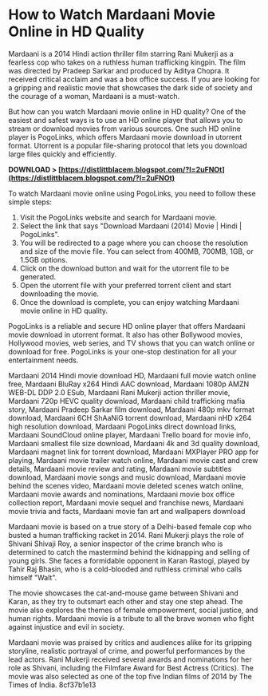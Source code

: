 
 
# How to Watch Mardaani Movie Online in HD Quality
 
Mardaani is a 2014 Hindi action thriller film starring Rani Mukerji as a fearless cop who takes on a ruthless human trafficking kingpin. The film was directed by Pradeep Sarkar and produced by Aditya Chopra. It received critical acclaim and was a box office success. If you are looking for a gripping and realistic movie that showcases the dark side of society and the courage of a woman, Mardaani is a must-watch.
 
But how can you watch Mardaani movie online in HD quality? One of the easiest and safest ways is to use an HD online player that allows you to stream or download movies from various sources. One such HD online player is PogoLinks, which offers Mardaani movie download in utorrent format. Utorrent is a popular file-sharing protocol that lets you download large files quickly and efficiently.
 
**DOWNLOAD &gt; [https://distlittblacem.blogspot.com/?l=2uFNOt](https://distlittblacem.blogspot.com/?l=2uFNOt)**


 
To watch Mardaani movie online using PogoLinks, you need to follow these simple steps:
 
1. Visit the PogoLinks website and search for Mardaani movie.
2. Select the link that says "Download Mardaani (2014) Movie | Hindi | PogoLinks".
3. You will be redirected to a page where you can choose the resolution and size of the movie file. You can select from 400MB, 700MB, 1GB, or 1.5GB options.
4. Click on the download button and wait for the utorrent file to be generated.
5. Open the utorrent file with your preferred torrent client and start downloading the movie.
6. Once the download is complete, you can enjoy watching Mardaani movie online in HD quality.

PogoLinks is a reliable and secure HD online player that offers Mardaani movie download in utorrent format. It also has other Bollywood movies, Hollywood movies, web series, and TV shows that you can watch online or download for free. PogoLinks is your one-stop destination for all your entertainment needs.
 
Mardaani 2014 Hindi movie download HD,  Mardaani full movie watch online free,  Mardaani BluRay x264 Hindi AAC download,  Mardaani 1080p AMZN WEB-DL DDP 2.0 ESub,  Mardaani Rani Mukerji action thriller movie,  Mardaani 720p HEVC quality download,  Mardaani child trafficking mafia story,  Mardaani Pradeep Sarkar film download,  Mardaani 480p mkv format download,  Mardaani 6CH ShAaNiG torrent download,  Mardaani nHD x264 high resolution download,  Mardaani PogoLinks direct download links,  Mardaani SoundCloud online player,  Mardaani Trello board for movie info,  Mardaani smallest file size download,  Mardaani 4k and 3d quality download,  Mardaani magnet link for torrent download,  Mardaani MXPlayer PRO app for playing,  Mardaani movie trailer watch online,  Mardaani movie cast and crew details,  Mardaani movie review and rating,  Mardaani movie subtitles download,  Mardaani movie songs and music download,  Mardaani movie behind the scenes video,  Mardaani movie deleted scenes watch online,  Mardaani movie awards and nominations,  Mardaani movie box office collection report,  Mardaani movie sequel and franchise news,  Mardaani movie trivia and facts,  Mardaani movie fan art and wallpapers download
  
Mardaani movie is based on a true story of a Delhi-based female cop who busted a human trafficking racket in 2014. Rani Mukerji plays the role of Shivani Shivaji Roy, a senior inspector of the crime branch who is determined to catch the mastermind behind the kidnapping and selling of young girls. She faces a formidable opponent in Karan Rastogi, played by Tahir Raj Bhasin, who is a cold-blooded and ruthless criminal who calls himself "Walt".
 
The movie showcases the cat-and-mouse game between Shivani and Karan, as they try to outsmart each other and stay one step ahead. The movie also explores the themes of female empowerment, social justice, and human rights. Mardaani movie is a tribute to all the brave women who fight against injustice and evil in society.
 
Mardaani movie was praised by critics and audiences alike for its gripping storyline, realistic portrayal of crime, and powerful performances by the lead actors. Rani Mukerji received several awards and nominations for her role as Shivani, including the Filmfare Award for Best Actress (Critics). The movie was also selected as one of the top five Indian films of 2014 by The Times of India.
 8cf37b1e13
 
